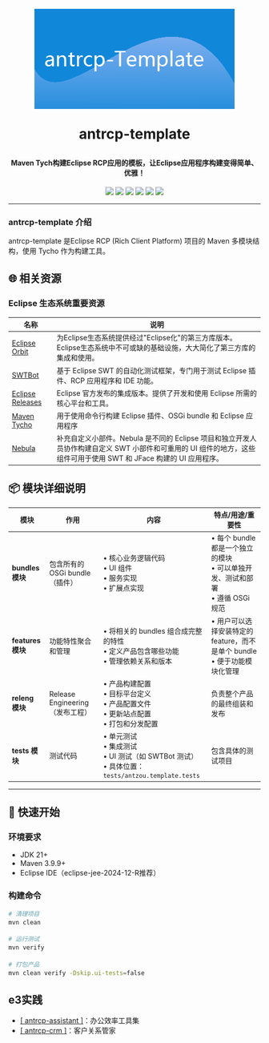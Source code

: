 <p align="center">
	<img alt="logo" src="bundles/antzou.template.application/splash.bmp" width="400" height="200">
</p>
<h1 align="center" style="margin: 30px 0 30px; font-weight: bold;">antrcp-template</h1>
<h4 align="center">Maven Tych构建Eclipse RCP应用的模板，让Eclipse应用程序构建变得简单、优雅！</h4>
<p align="center">
	<a href="https://www.oracle.com/technetwork/java/javase/downloads/index.html"><img src="https://img.shields.io/badge/JDK-21+-green.svg"></a>
	<a href="https://maven.apache.org"><img src="https://img.shields.io/badge/maven-v3.9.9-blue"></a>
	<a href="https://download.eclipse.org/releases/2024-12/202412041000/"><img src="https://img.shields.io/badge/TargetPlatform-202412-blue"></a>
	<a href="https://www.eclipse.org/downloads"><img src="https://img.shields.io/badge/Eclipse%20IDE-提供支持-blue.svg"></a>
	<a href=""><img src="https://img.shields.io/badge/系统-win%20%7C%20mac%20%7C%20linux-007EC6"></a>
	<a href="https://gitee.com/antzou/antrcp-template/blob/master/LICENSE"><img src="https://img.shields.io/:license-epl2.0-green.svg"></a>
</p>


---

### antrcp-template 介绍

antrcp-template 是Eclipse RCP (Rich Client Platform) 项目的 Maven 多模块结构，使用 Tycho 作为构建工具。

## 🌐 相关资源

### Eclipse 生态系统重要资源

| 名称 | 说明 |
|------|------|
| [Eclipse Orbit](https://download.eclipse.org/tools/orbit/downloads/drops) | 为Eclipse生态系统提供经过"Eclipse化"的第三方库版本。Eclipse生态系统中不可或缺的基础设施，大大简化了第三方库的集成和使用。 |
| [SWTBot](https://download.eclipse.org/technology/swtbot/releases/latest) | 基于 Eclipse SWT 的自动化测试框架，专门用于测试 Eclipse 插件、RCP 应用程序和 IDE 功能。 |
| [Eclipse Releases](https://download.eclipse.org/releases) | Eclipse 官方发布的集成版本。提供了开发和使用 Eclipse 所需的核心平台和工具。 |
| [Maven Tycho](https://www.vogella.com/tutorials/EclipseTycho/article.html) | 用于使用命令行构建 Eclipse 插件、OSGi bundle 和 Eclipse 应用程序 |
| [Nebula](https://eclipse.dev/nebula/) | 补充自定义小部件。Nebula 是不同的 Eclipse 项目和独立开发人员协作构建自定义 SWT 小部件和可重用的 UI 组件的地方，这些组件可用于使用 SWT 和 JFace 构建的 UI 应用程序。 |

## 📦 模块详细说明

| 模块 | 作用 | 内容 | 特点/用途/重要性 |
|------|------|------|------------------|
| **bundles 模块** | 包含所有的 OSGi bundle（插件） | • 核心业务逻辑代码<br>• UI 组件<br>• 服务实现<br>• 扩展点实现 | • 每个 bundle 都是一个独立的模块<br>• 可以单独开发、测试和部署<br>• 遵循 OSGi 规范 |
| **features 模块** | 功能特性聚合和管理 | • 将相关的 bundles 组合成完整的特性<br>• 定义产品包含哪些功能<br>• 管理依赖关系和版本 | • 用户可以选择安装特定的 feature，而不是单个 bundle<br>• 便于功能模块化管理 |
| **releng 模块** | Release Engineering（发布工程） | • 产品构建配置<br>• 目标平台定义<br>• 产品配置文件<br>• 更新站点配置<br>• 打包和分发配置 | 负责整个产品的最终组装和发布 |
| **tests 模块** | 测试代码 | • 单元测试<br>• 集成测试<br>• UI 测试（如 SWTBot 测试）<br>• 具体位置：`tests/antzou.template.tests` | 包含具体的测试项目 |


---

## 🚀 快速开始

### 环境要求
- JDK 21+
- Maven 3.9.9+
- Eclipse IDE（eclipse-jee-2024-12-R推荐）

### 构建命令
```bash
# 清理项目
mvn clean

# 运行测试
mvn verify 

# 打包产品
mvn clean verify -Dskip.ui-tests=false
```

## e3实践
- [[ antrcp-assistant ]](https://gitee.com/antzou/antrcp-assistant)：办公效率工具集
- [[ antrcp-crm ]](https://gitee.com/antzou/antrcp-crm)：客户关系管家

